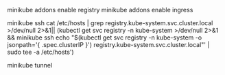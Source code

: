 


minikube addons enable registry
minikube addons enable ingress




minikube ssh cat /etc/hosts | grep registry.kube-system.svc.cluster.local >/dev/null 2>&1|| (kubectl get svc registry -n kube-system >/dev/null 2>&1 && minikube ssh echo "$(kubectl get svc registry -n kube-system -o jsonpath='{ .spec.clusterIP }') registry.kube-system.svc.cluster.local"' | sudo tee -a /etc/hosts')










minikube tunnel

